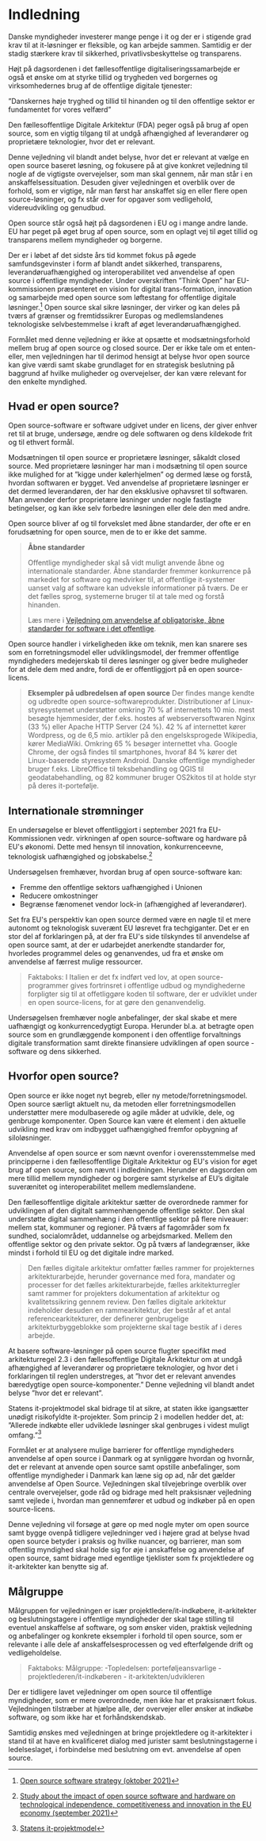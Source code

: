 # Indledning

Danske myndigheder investerer mange penge i it og der er i stigende grad krav til at it-løsninger er fleksible, og kan arbejde sammen. Samtidig er der stadig stærkere krav til sikkerhed, privatlivsbeskyttelse og transparens. 

Højt på dagsordenen i det fællesoffentlige digitaliseringssamarbejde er også et ønske om at styrke tillid og trygheden ved borgernes og virksomhedernes brug af de offentlige digitale tjenester:

”Danskernes høje tryghed og tillid til hinanden og til den offentlige sektor er fundamentet for vores velfærd” 

Den fællesoffentlige Digitale Arkitektur (FDA) peger også på brug af open source, som en vigtig tilgang til at undgå afhængighed af leverandører og proprietære teknologier, hvor det er relevant. 

Denne vejledning vil blandt andet belyse, hvor det er relevant at vælge en open source baseret løsning, og fokusere på at give konkret vejledning til nogle af de vigtigste overvejelser, som man skal gennem, når man står i en anskaffelsessituation. Desuden giver vejledningen et overblik over de forhold, som er vigtige, når man først har anskaffet sig en eller flere open source-løsninger, og fx står over for opgaver som vedligehold, videreudvikling og genudbud. 

Open source står også højt på dagsordenen i EU og i mange andre lande. EU har peget på øget brug af open source, som en oplagt vej til øget tillid og transparens mellem myndigheder og borgerne. 

Der er i løbet af det sidste års tid kommet fokus på øgede samfundsgevinster i form af blandt andet sikkerhed, transparens, leverandøruafhængighed og interoperabilitet ved anvendelse af open source i offentlige myndigheder. Under overskriften ”Think Open” har EU-kommissionen præsenteret en vision for digital trans-formation, innovation og samarbejde med open source som løftestang for offentlige digitale løsninger.[^1] Open source skal sikre løsninger, der virker og kan deles på tværs af grænser og fremtidssikrer Europas og medlemslandenes teknologiske selvbestemmelse i kraft af øget leverandøruafhængighed.

Formålet med denne vejledning er ikke at opsætte et modsætningsforhold mellem brug af open source og closed source. Der er ikke tale om et enten-eller, men vejledningen har til derimod hensigt at belyse hvor open source kan give værdi samt skabe grundlaget for en strategisk beslutning på baggrund af hvilke muligheder og overvejelser, der kan være relevant for den enkelte myndighed. 

[^1]: [Open source software strategy (oktober 2021)](https://ec.europa.eu/info/departments/informatics/open-source-software-strategy_en)

## Hvad er open source?

Open source-software er software udgivet under en licens, der giver enhver ret til at bruge, undersøge, ændre og dele softwaren og dens kildekode frit og til ethvert formål.

Modsætningen til open source er proprietære løsninger, såkaldt closed source. Med proprietære løsninger har man i modsætning til open source ikke mulighed for at ”kigge under kølerhjelmen” og dermed læse og forstå, hvordan softwaren er bygget. Ved anvendelse af proprietære løsninger er det dermed leverandøren, der har den eksklusive ophavsret til softwaren. Man anvender derfor proprietære løsninger under nogle fastlagte betingelser, og kan ikke selv forbedre løsningen eller dele den med andre.

Open source bliver af og til forvekslet med åbne standarder, der ofte er en forudsætning for open source, men de to er ikke det samme.

> **Åbne standarder**
> 
> Offentlige myndigheder skal så vidt muligt anvende åbne og internationale standarder. Åbne standarder fremmer konkurrence på markedet for software og medvirker til, at offentlige it-systemer uanset valg af software kan udveksle informationer på tværs. De er det fælles sprog, systemerne bruger til at tale med og forstå hinanden.
> 
> Læs mere i [Vejledning om anvendelse af obligatoriske, åbne standarder for software i det offentlige](https://www.digitaliser.dk/resource/3778907/artefact/Vejledning_om_abne_standarder.pdf?artefact=true&PID=3778930).

Open source handler i virkeligheden ikke om teknik, men kan snarere ses som en forretningsmodel eller udviklingsmodel, der fremmer offentlige myndigheders medejerskab til deres løsninger og giver bedre muligheder for at dele dem med andre, fordi de er offentliggjort på en open source-licens.

> **Eksempler på udbredelsen af open source**
> Der findes mange kendte og udbredte open source-softwareprodukter. Distributioner af Linux-styresystemet understøtter omkring 70 % af internettets 10 mio. mest besøgte hjemmesider, der f.eks. hostes af webserversoftwaren Nginx (33 %) eller Apache HTTP Server (24 %). 42 % af internettet kører Wordpress, og de 6,5 mio. artikler på den engelsksprogede Wikipedia, kører MediaWiki. Omkring 65 % besøger internettet vha. Google Chrome, der også findes til smartphones, hvoraf 84 % kører det Linux-baserede styresystem Android. Danske offentlige myndigheder bruger f.eks. LibreOffice til teksbehandling og QGIS til geodatabehandling, og 82 kommuner bruger OS2kitos til at holde styr på deres it-portefølje.

## Internationale strømninger

En undersøgelse  er blevet offentliggjort i september 2021 fra EU-Kommissionen vedr. virkningen af open source-software og hardware på EU's økonomi. Dette med hensyn til innovation, konkurrenceevne, teknologisk uafhængighed og jobskabelse.[^2]

[^2]: [Study about the impact of open source software and hardware on technological independence, competitiveness and innovation in the EU economy (september 2021)](https://digital-strategy.ec.europa.eu/en/library/study-about-impact-open-source-software-and-hardware-technological-independence-competitiveness-and)

Undersøgelsen fremhæver, hvordan brug af open source-software kan: 

  * Fremme den offentlige sektors uafhængighed i Unionen
  * Reducere omkostninger 
  * Begrænse fænomenet vendor lock-in (afhængighed af leverandører). 

Set fra EU's perspektiv kan open source dermed være en nøgle til et mere autonomt og teknologisk suverænt EU løsrevet fra techgiganter. Det er en stor del af forklaringen på, at der fra EU's side tilskyndes til anvendelse af open source samt, at der er udarbejdet anerkendte standarder for, hvorledes programmel deles og genanvendes, ud fra et ønske om anvendelse af færrest mulige ressourcer.

> Faktaboks: I Italien er det fx indført ved lov, at open source-programmer gives fortrinsret i offentlige udbud og myndighederne forpligter sig til at offetliggøre koden til software, der er udviklet under en open source-licens, for at gøre den genanvendelig.

Undersøgelsen fremhæver nogle anbefalinger, der skal skabe et mere uafhængigt og konkurrencedygtigt Europa. Herunder bl.a. at betragte open source som en grundlæggende komponent i den offentlige forvaltnings digitale transformation samt direkte finansiere udviklingen af open source -software og dens sikkerhed.

## Hvorfor open source?

Open source er ikke noget nyt begreb, eller ny metode/forretningsmodel. Open source særligt aktuelt nu, da metoden eller forretningsmodellen understøtter mere modulbaserede og agile måder at udvikle, dele, og genbruge komponenter. Open Source kan være ét element i den aktuelle udvikling med krav om indbygget uafhængighed fremfor opbygning af siloløsninger. 

Anvendelse af open source er som nævnt ovenfor i overensstemmelse med principperne i den fællesoffentlige Digitale Arkitektur og EU's vision for øget brug af open source, som nævnt i indledningen. Herunder en dagsorden om mere tillid mellem myndigheder og borgere samt styrkelse af EU’s digitale suverænitet og interoperabilitet mellem medlemslandene. 

Den fællesoffentlige digitale arkitektur sætter de overordnede rammer for udviklingen af den digitalt sammenhængende offentlige sektor. Den skal understøtte digital sammenhæng i den offentlige sektor på flere niveauer: mellem stat, kommuner og regioner. På tværs af fagområder som fx sundhed, socialområdet, uddannelse og arbejdsmarked. Mellem den offentlige sektor og den private sektor. Og på tværs af landegrænser, ikke mindst i forhold til EU og det digitale indre marked. 

> Den fælles digitale arkitektur omfatter fælles rammer for projekternes arkitekturarbejde, herunder governance med fora, mandater og processer for det fælles arkitekturarbejde, fælles arkitekturregler samt rammer for projekters dokumentation af arkitektur og kvalitetssikring gennem review. Den fælles digitale arkitektur indeholder desuden en rammearkitektur, der består af et antal referencearkitekturer, der definerer genbrugelige arkitekturbyggeblokke som projekterne skal tage bestik af i deres arbejde. 

At basere software-løsninger på open source flugter specifikt med arkitekturregel 2.3 i den fællesoffentlige Digitale Arkitektur om at undgå afhængighed af leverandører og proprietære teknologier, og hvor det i forklaringen til reglen understreges, at ”hvor det er relevant anvendes bæredygtige open source-komponenter.”  Denne vejledning vil blandt andet belyse ”hvor det er relevant”. 

Statens it-projektmodel skal bidrage til at sikre, at staten ikke igangsætter unødigt risikofyldte it-projekter. Som princip 2 i modellen hedder det, at: ”Allerede indkøbte eller udviklede løsninger skal genbruges i videst muligt omfang.”[^3]

[^3]: [Statens it-projektmodel](https://digst.dk/styring/projektstyring/statens-it-projektmodel/)

Formålet er at analysere mulige barrierer for offentlige myndigheders anvendelse af open source i Danmark og at synliggøre hvordan og hvornår, det er relevant at anvende open source samt opstille anbefalinger, som offentlige myndigheder i Danmark kan læne sig op ad, når det gælder anvendelse af Open Source. Vejledningen skal tilvejebringe overblik over centrale overvejelser, gode råd og bidrage med helt praksisnær vejledning samt vejlede i, hvordan man gennemfører et udbud og indkøber på en open source-licens. 

Denne vejledning vil forsøge at gøre op med nogle myter om open source samt bygge ovenpå tidligere vejledninger ved i højere grad at belyse hvad open source betyder i praksis og hvilke nuancer, og barrierer, man som offentlig myndighed skal holde sig for øje i anskaffelse og anvendelse af open source, samt bidrage med egentlige tjeklister som fx projektledere og it-arkitekter kan benytte sig af.   

## Målgruppe

Målgruppen for vejledningen er især projektledere/it-indkøbere, it-arkitekter og beslutningstagere i offentlige myndigheder der skal tage stilling til eventuel anskaffelse af software, og som ønsker viden, praktisk vejledning og anbefalinger og konkrete eksempler i forhold til open source, som er relevante i alle dele af anskaffelsesprocessen og ved efterfølgende drift og vedligeholdelse.

> Faktaboks: Målgruppe: -Topledelsen: porteføljeansvarlige - projektlederen/it-indkøberen - it-arkitekten/udvikleren

Der er tidligere lavet vejledninger om open source til offentlige myndigheder, som er mere overordnede, men ikke har et praksisnært fokus. Vejledningen tilstræber at hjælpe alle, der overvejer eller ønsker at indkøbe software, og som ikke har et forhåndskendskab. 

Samtidig ønskes med vejledningen at bringe projektledere og it-arkitekter i stand til at have en kvalificeret dialog med jurister samt beslutningstagerne i ledelseslaget, i forbindelse med beslutning om evt. anvendelse af open source. 
